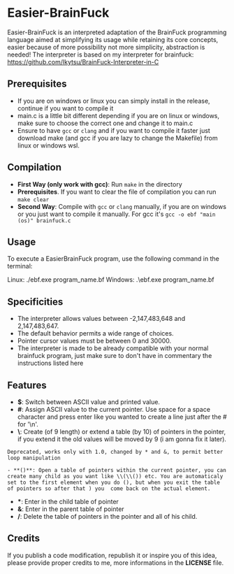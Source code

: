 # Easier-BrainFuck

Easier-BrainFuck is an interpreted adaptation of the BrainFuck programming language aimed at simplifying its usage while retaining its core concepts, easier because of more possibility not more simplicity, abstraction is needed! The interpreter is based on my interpreter for brainfuck: https://github.com/Ikytsu/BrainFuck-Interpreter-in-C

## Prerequisites
- If you are on windows or linux you can simply install in the release, continue if you want to compile it
- main.c is a little bit different depending if you are on linux or windows, make sure to choose the correct one and change it to main.c
- Ensure to have `gcc` or `clang` and if you want to compile it faster just download make (and gcc if you are lazy to change the Makefile) from linux or windows wsl.

## Compilation

- **First Way (only work with gcc)**: Run `make` in the directory
- **Prerequisites**. If you want to clear the file of compilation you can run `make clear`
- **Second Way**: Compile with `gcc` or `clang` manually, if you are on windows or you just want to compile it manually. For gcc it's `gcc -o ebf "main (os)" brainfuck.c`

## Usage

To execute a EasierBrainFuck program, use the following command in the terminal:

Linux:
./ebf.exe program_name.bf
Windows:
.\ebf.exe program_name.bf

## Specificities

- The interpreter allows values between -2,147,483,648 and 2,147,483,647.
- The default behavior permits a wide range of choices.
- Pointer cursor values must be between 0 and 30000.
- The interpreter is made to be already compatible with your normal brainfuck program, just make sure to don't have in commentary the instructions listed here
  
## Features

- **$**: Switch between ASCII value and printed value.
- **#**: Assign ASCII value to the current pointer. Use space for a space character and press enter like you wanted to create a line just after the # for '\n'.
- **\\**: Create (of 9 length) or extend a table (by 10) of pointers in the pointer, if you extend it the old values will be moved by 9 (i am gonna fix it later).

`Deprecated, works only with 1.0, changed by * and &, to permit better loop manipulation`

`- **()**: Open a table of pointers within the current pointer, you can create many child as you want like \\(\\()) etc. You are automaticaly set to the first element when you do (), but when you exit the table of pointers so after that ) you 
come back on the actual element.`
- **\***: Enter in the child table of pointer
- **&**: Enter in the parent table of pointer
- **/**: Delete the table of pointers in the pointer and all of his child.

## Credits

If you publish a code modification, republish it or inspire you of this idea, please provide proper credits to me, more informations in the **LICENSE** file.
